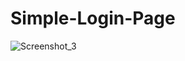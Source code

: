 # Simple-Login-Page




![Screenshot_3](https://user-images.githubusercontent.com/67606444/86286489-f7ff9c00-bbff-11ea-887a-0b3914dfbaab.png)
